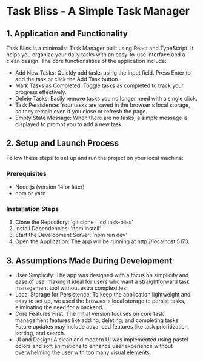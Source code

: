 # Task Bliss - A Simple Task Manager


## 1. Application and Functionality
Task Bliss is a minimalist Task Manager built using React and TypeScript. It helps you organize your daily tasks with an easy-to-use interface and a clean design. The core functionalities of the application include:

- Add New Tasks: Quickly add tasks using the input field. Press Enter to add the task or click the Add Task button.
- Mark Tasks as Completed: Toggle tasks as completed to track your progress effectively.
- Delete Tasks: Easily remove tasks you no longer need with a single click.
- Task Persistence: Your tasks are saved in the browser's local storage, so they remain even if you close or refresh the page.
- Empty State Message: When there are no tasks, a simple message is displayed to prompt you to add a new task.

## 2. Setup and Launch Process
Follow these steps to set up and run the project on your local machine:

### Prerequisites
- Node.js (version 14 or later)
- npm or yarn

### Installation Steps
1. Clone the Repository:
   'git clone <your-repository-link>'
   'cd task-bliss'
2. Install Dependencies:
   'npm install'
3. Start the Development Server:
   'npm run dev'
4. Open the Application:
   The app will be running at http://localhost:5173.

## 3. Assumptions Made During Development
- User Simplicity: The app was designed with a focus on simplicity and ease of use, making it ideal for users who want a straightforward task management tool without extra complexities.
- Local Storage for Persistence: To keep the application lightweight and easy to set up, we used the browser's local storage to persist tasks, eliminating the need for a backend.
- Core Features First: The initial version focuses on core task management features like adding, deleting, and completing tasks. Future updates may include advanced features like task prioritization, 
   sorting, and search.
- UI and Design: A clean and modern UI was implemented using pastel colors and soft animations to enhance user experience without overwhelming the user with too many visual elements.

